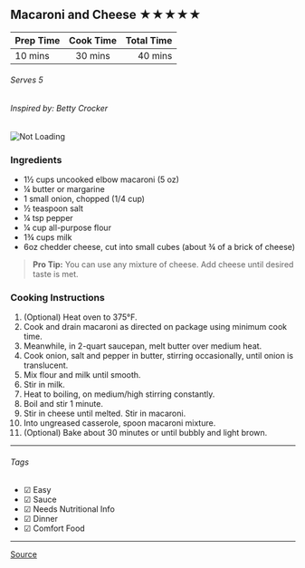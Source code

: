 ## Macaroni and Cheese ★★★★★

| Prep Time  | Cook Time    | Total Time  |
| ---------- |:------------:| -----------:|
| 10 mins    | 30 mins      | 40 mins     |


###### Serves 5
###### Inspired by: Betty Crocker

![Not Loading](http://i.imgur.com/BNHFLeA.png)

### Ingredients

* 1½ cups uncooked elbow macaroni (5 oz)
* ¼ butter or margarine
* 1 small onion, chopped (1/4 cup) 
* ½ teaspoon salt
* ¼ tsp pepper
* ¼ cup all-purpose flour
* 1¾ cups milk
* 6oz chedder cheese, cut into small cubes (about ¾ of a brick of cheese)

> **Pro Tip:** You can use any mixture of cheese. Add cheese until desired taste is met.

### Cooking Instructions

1. (Optional) Heat oven to 375°F.
2. Cook and drain macaroni as directed on package using minimum cook time.
3. Meanwhile, in 2-quart saucepan, melt butter over medium heat. 
4. Cook onion, salt and pepper in butter, stirring occasionally, until onion is translucent.
5. Mix flour and milk until smooth. 
6. Stir in milk.
7. Heat to boiling, on medium/high stirring constantly.
8. Boil and stir 1 minute.
9. Stir in cheese until melted. Stir in macaroni.
10. Into ungreased casserole, spoon macaroni mixture.
11. (Optional) Bake about 30 minutes or until bubbly and light brown.


---

###### Tags
- ☑ Easy
- ☑ Sauce
- ☑ Needs Nutritional Info
- ☑ Dinner
- ☑ Comfort Food

---

[Source](http://www.bettycrocker.com/recipes/moms-macaroni-and-cheese/3e25ca3c-c6f5-4a67-88a0-690ac294918b)


